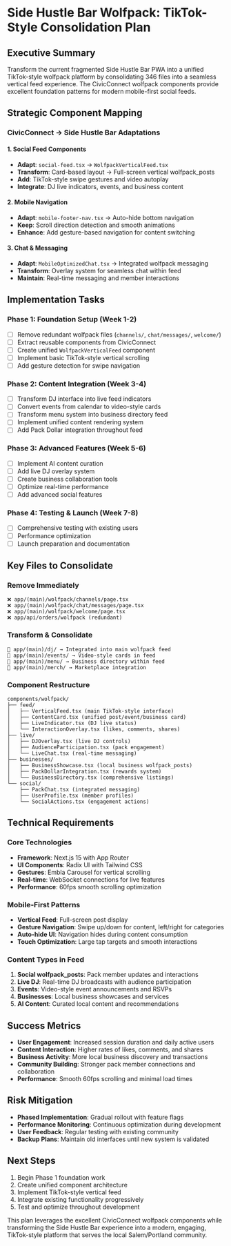 # Side Hustle Bar Wolfpack: TikTok-Style Consolidation Plan

## Executive Summary
Transform the current fragmented Side Hustle Bar PWA into a unified TikTok-style wolfpack platform by consolidating 346 files into a seamless vertical feed experience. The CivicConnect wolfpack components provide excellent foundation patterns for modern mobile-first social feeds.

## Strategic Component Mapping

### CivicConnect → Side Hustle Bar Adaptations

#### 1. Social Feed Components
- **Adapt**: `social-feed.tsx` → `WolfpackVerticalFeed.tsx`
- **Transform**: Card-based layout → Full-screen vertical wolfpack_posts
- **Add**: TikTok-style swipe gestures and video autoplay
- **Integrate**: DJ live indicators, events, and business content

#### 2. Mobile Navigation
- **Adapt**: `mobile-footer-nav.tsx` → Auto-hide bottom navigation
- **Keep**: Scroll direction detection and smooth animations
- **Enhance**: Add gesture-based navigation for content switching

#### 3. Chat & Messaging
- **Adapt**: `MobileOptimizedChat.tsx` → Integrated wolfpack messaging
- **Transform**: Overlay system for seamless chat within feed
- **Maintain**: Real-time messaging and member interactions

## Implementation Tasks

### Phase 1: Foundation Setup (Week 1-2)
- [ ] Remove redundant wolfpack files (`channels/`, `chat/messages/`, `welcome/`)
- [ ] Extract reusable components from CivicConnect
- [ ] Create unified `WolfpackVerticalFeed` component
- [ ] Implement basic TikTok-style vertical scrolling
- [ ] Add gesture detection for swipe navigation

### Phase 2: Content Integration (Week 3-4)
- [ ] Transform DJ interface into live feed indicators
- [ ] Convert events from calendar to video-style cards
- [ ] Transform menu system into business directory feed
- [ ] Implement unified content rendering system
- [ ] Add Pack Dollar integration throughout feed

### Phase 3: Advanced Features (Week 5-6)
- [ ] Implement AI content curation
- [ ] Add live DJ overlay system
- [ ] Create business collaboration tools
- [ ] Optimize real-time performance
- [ ] Add advanced social features

### Phase 4: Testing & Launch (Week 7-8)
- [ ] Comprehensive testing with existing users
- [ ] Performance optimization
- [ ] Launch preparation and documentation

## Key Files to Consolidate

### Remove Immediately
```
❌ app/(main)/wolfpack/channels/page.tsx
❌ app/(main)/wolfpack/chat/messages/page.tsx
❌ app/(main)/wolfpack/welcome/page.tsx
❌ app/api/orders/wolfpack (redundant)
```

### Transform & Consolidate
```
🔄 app/(main)/dj/ → Integrated into main wolfpack feed
🔄 app/(main)/events/ → Video-style cards in feed
🔄 app/(main)/menu/ → Business directory within feed
🔄 app/(main)/merch/ → Marketplace integration
```

### Component Restructure
```
components/wolfpack/
├── feed/
│   ├── VerticalFeed.tsx (main TikTok-style interface)
│   ├── ContentCard.tsx (unified post/event/business card)
│   ├── LiveIndicator.tsx (DJ live status)
│   └── InteractionOverlay.tsx (likes, comments, shares)
├── live/
│   ├── DJOverlay.tsx (live DJ controls)
│   ├── AudienceParticipation.tsx (pack engagement)
│   └── LiveChat.tsx (real-time messaging)
├── businesses/
│   ├── BusinessShowcase.tsx (local business wolfpack_posts)
│   ├── PackDollarIntegration.tsx (rewards system)
│   └── BusinessDirectory.tsx (comprehensive listings)
└── social/
    ├── PackChat.tsx (integrated messaging)
    ├── UserProfile.tsx (member profiles)
    └── SocialActions.tsx (engagement actions)
```

## Technical Requirements

### Core Technologies
- **Framework**: Next.js 15 with App Router
- **UI Components**: Radix UI with Tailwind CSS
- **Gestures**: Embla Carousel for vertical scrolling
- **Real-time**: WebSocket connections for live features
- **Performance**: 60fps smooth scrolling optimization

### Mobile-First Patterns
- **Vertical Feed**: Full-screen post display
- **Gesture Navigation**: Swipe up/down for content, left/right for categories
- **Auto-hide UI**: Navigation hides during content consumption
- **Touch Optimization**: Large tap targets and smooth interactions

### Content Types in Feed
1. **Social wolfpack_posts**: Pack member updates and interactions
2. **Live DJ**: Real-time DJ broadcasts with audience participation
3. **Events**: Video-style event announcements and RSVPs
4. **Businesses**: Local business showcases and services
5. **AI Content**: Curated local content and recommendations

## Success Metrics
- **User Engagement**: Increased session duration and daily active users
- **Content Interaction**: Higher rates of likes, comments, and shares
- **Business Activity**: More local business discovery and transactions
- **Community Building**: Stronger pack member connections and collaboration
- **Performance**: Smooth 60fps scrolling and minimal load times

## Risk Mitigation
- **Phased Implementation**: Gradual rollout with feature flags
- **Performance Monitoring**: Continuous optimization during development
- **User Feedback**: Regular testing with existing community
- **Backup Plans**: Maintain old interfaces until new system is validated

## Next Steps
1. Begin Phase 1 foundation work
2. Create unified component architecture
3. Implement TikTok-style vertical feed
4. Integrate existing functionality progressively
5. Test and optimize throughout development

This plan leverages the excellent CivicConnect wolfpack components while transforming the Side Hustle Bar experience into a modern, engaging, TikTok-style platform that serves the local Salem/Portland community.